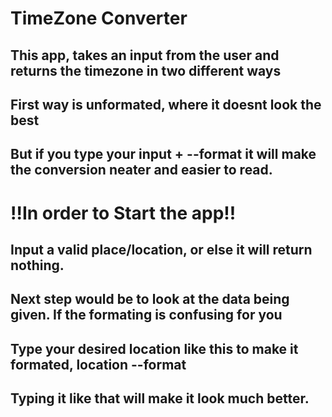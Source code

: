 # TimeZone Converter

## This app, takes an input from the user and returns the timezone in two different ways

## First way is unformated, where it doesnt look the best

## But if you type your input + --format it will make the conversion neater and easier to read.

# !!In order to Start the app!!

## Input a valid place/location, or else it will return nothing.

## Next step would be to look at the data being given. If the formating is confusing for you

## Type your desired location like this to make it formated, location --format

## Typing it like that will make it look much better.
